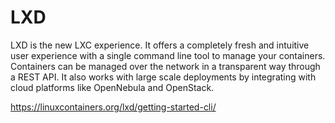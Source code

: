 # LXD

LXD is the new LXC experience. It offers a completely fresh and intuitive user experience with a single command line tool to manage your containers. Containers can be managed over the network in a transparent way through a REST API. It also works with large scale deployments by integrating with cloud platforms like OpenNebula and OpenStack.

https://linuxcontainers.org/lxd/getting-started-cli/

